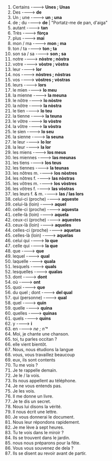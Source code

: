 1. Certains ----> **Unes ; Unas**
2. Des ----> **de**
3. Un ; une ----> **un ; una**
4. de ; du ----> **de** | "Portatz-me de pan, d'aiga"
5. autant ----> **tan**
6. Très ----> **fòrça**
7. plus ----> **mai**
8. mon / ma ----> **mon ; ma**
9. ton / ta ----> **ton ; ta**
10. son sa / sa ----> **son ; sa**
11. notre ----> **nòstre ; nòstra**
12. votre ----> **vòstre ; vòstra**
13. leur ----> **lor**
14. nos ----> **nòstres ; nòstras**
15. vos ----> **vòstres ; vòstras**
16. leurs ----> **lors**
17. le mien ----> **lo meu**
18. la mienne ----> **la meuna**
19. le nôtre ----> **lo nòstre**
20. la nôtre ----> **la nòstra**
21. le tien ----> **lo teu**
22. la tienne ----> **la teuna**
23. le vôtre ----> **lo vòstre**
24. la vôtre ----> **la vòstra**
25. le sien ----> **lo seu**
26. la sienne ----> **la seuna**
27. le leur ----> **lo lor**
28. la leur ----> **la lor**
29. les miens ----> **los meus**
30. les miennes ----> **las meunas**
31. les tiens ----> **los teus**
32. les tiennes ----> **la teunas**
33. les nôtres m. ----> **los nòstres**
34. les nôtres f. ----> **las nòstras**
35. les vôtres m. ----> **los vòstres**
36. les vôtres f. ----> **las vòstras**
37. les leurs f. & m. ----> **las / las lors**
38. celui-ci (proche) ----> **aqueste**
39. celui-là (loin) ----> **aquel**
40. celle-ci (proche) ----> **aquesta**
41. celle-là (loin) ----> **aquela** 
42. ceux-ci (proche) ----> **aquestes**
43. ceux-là (loin) ----> **aqueles**
44. celles-ci (proche) ----> **aquetas**
45. celles-là (loin) ----> **aquelas**
46. celui qui ----> **lo que**
47. celle qui ----> **la que**
48. que ----> **que**
49. lequel ----> **qual**
50. laquelle ----> **quala**
51. lesquels ----> **quals**
52. lesquelles ----> **qualas**
53. dont ----> **dont**
54. où ----> **ont**
55. quoi ----> **que**
56. du quel ; dont ----> **del qual**
57. qui (personne) ----> **qual**
58. quel ----> **quin**
59. quelle ----> **quina**
60. quelles ----> **quinas**
61. quels ----> **quins**
62. y ----> **i**
63. en ----> **ne* ; n'**
64. Moi, je chante une chanson.
65. toi, tu parles occitan ?
66. elle vient bientôt.
67. Nous, nous étudions la langue
68. vous, vous travaillez beaucoup
69. eux, ils sont contents
70. Tu me vois ?
71. Je te rappelle demain.
72. Je le / la vois.
73. Ils nous appellent au téléphone.
74. Je ne vous entends pas.
75. Je les vois.
76. Il me donne un livre.
77. Je te dis un secret.
78. Nous lui disons la vérité.
79. Il nous écrit une lettre.
80. Je vous donnerai le document.
81. Nous leur répondons rapidement.
82. Je me lève à sept heures.
83. Tu te vois dans le miroir ?
84. Ils se trouvent dans le jardin.
85. nous nous préparons pour la fête.
86. Vous vous souvenez de dela ?
87. Ils se disent au revoir avant de partir.
